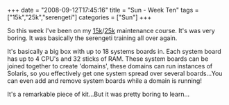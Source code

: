+++
date = "2008-09-12T17:45:16"
title = "Sun - Week Ten"
tags = ["15k","25k","serengeti"]
categories = ["Sun"]
+++

So this week I've been on my [15k][1]/[25k][2] maintenance course. It's was very boring. It was basically the serengeti training all over again.

It's basically a big box with up to 18 systems boards in. Each system board has up to 4 CPU's and 32 sticks of RAM. These system boards can be joined together to create 'domains', these domains can run instances of Solaris, so you effectively get one system spread over several boards...You can even add and remove system boards while a domain is running!

It's a remarkable piece of kit...But it was pretty boring to learn...

  [1]: http://www.sun.com/servers/highend/sunfire15k/index.xml
  [2]: http://www.sun.com/servers/highend/sunfire_e25k/index.xml
